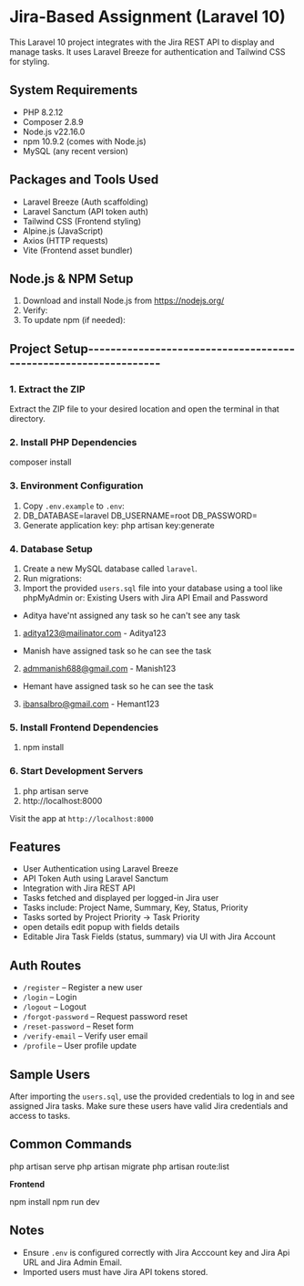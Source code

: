 # Jira-Based Assignment (Laravel 10)

This Laravel 10 project integrates with the Jira REST API to display and manage tasks. It uses Laravel Breeze for authentication and Tailwind CSS for styling.

## System Requirements

- PHP 8.2.12  
- Composer 2.8.9  
- Node.js v22.16.0  
- npm 10.9.2 (comes with Node.js)  
- MySQL (any recent version)

## Packages and Tools Used

- Laravel Breeze (Auth scaffolding)  
- Laravel Sanctum (API token auth)  
- Tailwind CSS (Frontend styling)  
- Alpine.js (JavaScript)  
- Axios (HTTP requests)  
- Vite (Frontend asset bundler)

## Node.js & NPM Setup

1. Download and install Node.js from https://nodejs.org/  
2. Verify:
3. To update npm (if needed):



## Project Setup----------------------------------------------------------------

### 1. Extract the ZIP

Extract the ZIP file to your desired location and open the terminal in that directory.

### 2. Install PHP Dependencies
composer install


### 3. Environment Configuration

1. Copy `.env.example` to `.env`:
2.  DB_DATABASE=laravel
    DB_USERNAME=root
    DB_PASSWORD=
3. Generate application key: php artisan key:generate


### 4. Database Setup

1. Create a new MySQL database called `laravel`.  
2. Run migrations: 
3. Import the provided `users.sql` file into your database using a tool like phpMyAdmin or:
Existing Users with Jira API Email and Password

- Aditya have'nt assigned any task so he can't see any task
1. aditya123@mailinator.com - Aditya123

- Manish have assigned task so he can see the task
2. admmanish688@gmail.com - Manish123

- Hemant have assigned task so he can see the task
3. ibansalbro@gmail.com - Hemant123

### 5. Install Frontend Dependencies
1. npm install


### 6. Start Development Servers
1. php artisan serve
2. http://localhost:8000


Visit the app at `http://localhost:8000`

## Features

- User Authentication using Laravel Breeze  
- API Token Auth using Laravel Sanctum  
- Integration with Jira REST API  
- Tasks fetched and displayed per logged-in Jira user  
- Tasks include: Project Name, Summary, Key, Status, Priority  
- Tasks sorted by Project Priority → Task Priority
- open details edit popup with fields details
- Editable Jira Task Fields (status, summary) via UI with Jira Account

## Auth Routes

- `/register` – Register a new user  
- `/login` – Login  
- `/logout` – Logout  
- `/forgot-password` – Request password reset  
- `/reset-password` – Reset form  
- `/verify-email` – Verify user email  
- `/profile` – User profile update

## Sample Users

After importing the `users.sql`, use the provided credentials to log in and see assigned Jira tasks. Make sure these users have valid Jira credentials and access to tasks.

## Common Commands
php artisan serve
php artisan migrate
php artisan route:list


**Frontend**

npm install
npm run dev


## Notes

- Ensure `.env` is configured correctly with Jira Acccount key and Jira Api URL and Jira Admin Email. 
- Imported users must have Jira API tokens stored.  










